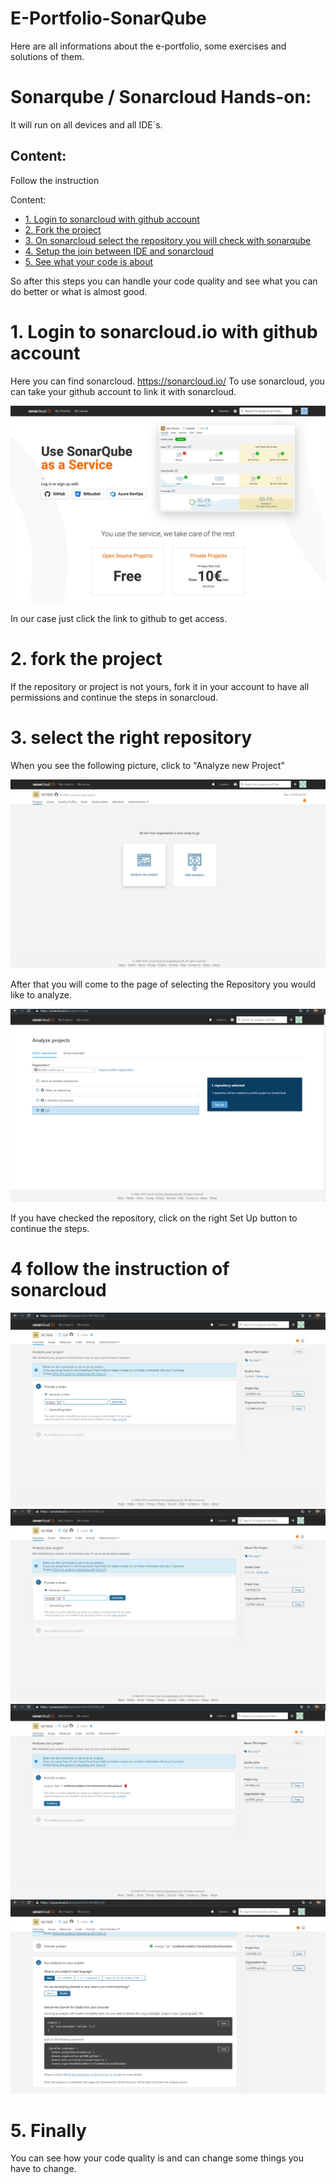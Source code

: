 # E-Portfolio-SonarQube

Here are all informations about the e-portfolio, some exercises and solutions of them.

# Sonarqube / Sonarcloud Hands-on:

It will run on all devices and all IDE´s.

## Content:

Follow the instruction

Content:
- [1. Login to sonarcloud with github account](#1-login-to-sonarcloud-with-github-account)
- [2. Fork the project](#2-fork-the-project)
- [3. On sonarcloud select the repository you will check with sonarqube](#3-on-sonarcloud-select-the-repository-you-will-check-with-sonarqube)
- [4. Setup the join between IDE and sonarcloud](#4-setup-the-join-between-IDE-and-sonarcloud)
- [5. See what your code is about](#5-see-what-your-code-is-about)

So after this steps you can handle your code quality and see what you can do better or what is almost good.

# 1. Login to sonarcloud.io with github account

Here you can find sonarcloud. https://sonarcloud.io/ 
To use sonarcloud, you can take your github account to link it with sonarcloud. 

![Login](Images/login.jpeg)

In our case just click the link to github to get access.

# 2. fork the project

If the repository or project is not yours, fork it in your account to have all permissions and continue the steps in sonarcloud.

# 3. select the right repository

When you see the following picture, click to "Analyze new Project" 

![Log-in](Images/Screenshot3.png)

After that you will come to the page of selecting the Repository you would like to analyze.

![Log-in](Images/Screenshot4.png)

If you have checked the repository, click on the right Set Up button to continue the steps. 

# 4 follow the instruction of sonarcloud

![Log-in](Images/Screenshot5.png)
![Log-in](Images/Screenshot6.png)
![Log-in](Images/Screenshot7.png)
![Log-in](Images/Screenshot8.png)

# 5. Finally
You can see how your code quality is and can change some things you have to change.
